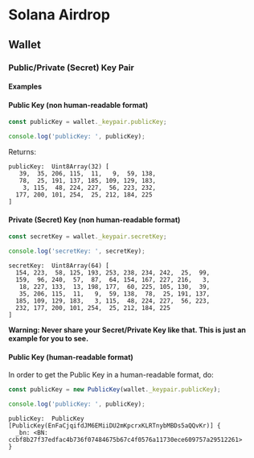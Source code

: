 # Solana Airdrop

## Wallet

### Public/Private (Secret) Key Pair

#### Examples

#### Public Key (non human-readable format)

```js
const publicKey = wallet._keypair.publicKey;

console.log('publicKey: ', publicKey);
```

Returns:

```
publicKey:  Uint8Array(32) [
   39,  35, 206, 115,  11,   9,  59, 138,
   78,  25, 191, 137, 185, 109, 129, 183,
    3, 115,  48, 224, 227,  56, 223, 232,
  177, 200, 101, 254,  25, 212, 184, 225
]
```

#### Private (Secret) Key (non human-readable format)

```js
const secretKey = wallet._keypair.secretKey;

console.log('secretKey: ', secretKey);
```

```
secretKey:  Uint8Array(64) [
  154, 223,  58, 125, 193, 253, 238, 234, 242,  25,  99,
  159,  96, 240,  57,  87,  64, 154, 167, 227, 216,   3,
   18, 227, 133,  13, 198, 177,  60, 225, 105, 130,  39,
   35, 206, 115,  11,   9,  59, 138,  78,  25, 191, 137,
  185, 109, 129, 183,   3, 115,  48, 224, 227,  56, 223,
  232, 177, 200, 101, 254,  25, 212, 184, 225
]
```

**Warning: Never share your Secret/Private Key like that. This is just an
 example for you to see.**

#### Public Key (human-readable format)

In order to get the Public Key in a human-readable format, do:

```js
const publicKey = new PublicKey(wallet._keypair.publicKey);

console.log('publicKey: ', publicKey);
```

```
publicKey:  PublicKey [PublicKey(EnFaCjqifdJM6EMiiDU2mKpcrxKLRTnybMBDs5aQQvKr)] {
  _bn: <BN: ccbf8b27f37edfac4b736f07484675b67c4f0576a11730ece609757a29512261>
}
```


